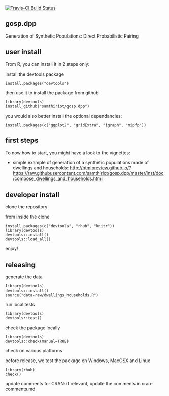 [![Travis-CI Build Status](https://travis-ci.org/samthiriot/gosp.dpp.svg?branch=master)](https://travis-ci.org/samthiriot/gosp.dpp)

## gosp.dpp 

Generation of Synthetic Populations: Direct Probabilistic Pairing


## user install

From R, you can install it in 2 steps only:

install the devtools package 

    install.packages("devtools")
	
then use it to install the package from github

	library(devtools)
	install_github("samthiriot/gosp.dpp")

you would also better install the optional dependancies:

    install.packages(c("ggplot2", "gridExtra", "igraph", "mipfp"))


## first steps

To now how to start, you might have a look to the vignettes:
* simple example of generation of a synthetic populations made of dwellings and households: http://htmlpreview.github.io/?https://raw.githubusercontent.com/samthiriot/gosp.dpp/master/inst/doc/compose_dwellings_and_households.html


## developer install

clone the repository

from inside the clone

    install.packages(c("devtools", "rhub", "knitr"))
	library(devtools)
	devtools::install()
	devtools::load_all()

enjoy!


## releasing

generate the data

	library(devtools)
	devtools::install()
	source("data-raw/dwellings_households.R")

run local tests

	library(devtools)
	devtools::test()

check the package locally

	library(devtools)
	devtools::check(manual=TRUE)

check on various platforms

before release, we test the package on Windows, MacOSX and Linux

	library(rhub)
	check()

update comments for CRAN: if relevant, update the comments in cran-comments.md

